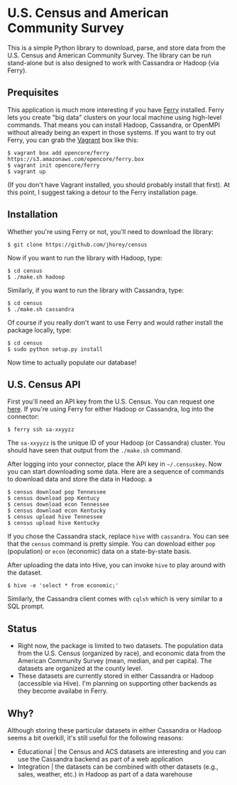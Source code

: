 U.S. Census and American Community Survey
=========================================

This is a simple Python library to download, parse, and store data from the U.S. Census and American Community Survey. The library can be run stand-alone but is also designed to work with Cassandra or Hadoop (via Ferry).

Prequisites
-----------

This application is much more interesting if you have [Ferry](http://ferry.opencore.io) installed. Ferry lets you create "big data" clusters on your local machine using high-level commands. That means you can install Hadoop, Cassandra, or OpenMPI without already being an expert in those systems. If you want to try out Ferry, you can grab the [Vagrant](http://www.vagrantup.com) box like this:

```
$ vagrant box add opencore/ferry https://s3.amazonaws.com/opencore/ferry.box
$ vagrant init opencore/ferry
$ vagrant up
```

(If you don't have Vagrant installed, you should probably install that first). At this point, I suggest taking a detour to the Ferry installation page.

Installation
------------

Whether you're using Ferry or not, you'll need to download the library:

```
$ git clone https://github.com/jhorey/census
```

Now if you want to run the library with Hadoop, type:

```
$ cd census
$ ./make.sh hadoop
```

Similarly, if you want to run the library with Cassandra, type:

```
$ cd census
$ ./make.sh cassandra
```

Of course if you really don't want to use Ferry and would rather install the package locally, type:

```
$ cd census
$ sudo python setup.py install
```

Now time to actually populate our database!

U.S. Census API
---------------

First you'll need an API key from the U.S. Census. You can request one [here](http://www.census.gov/developers/tos/key_request.html). If you're using Ferry for either Hadoop or Cassandra, log into the connector:

```
$ ferry ssh sa-xxyyzz
```

The `sa-xxyyzz` is the unique ID of your Hadoop (or Cassandra) cluster. You should have seen that output from the `./make.sh` command. 

After logging into your connector, place the API key in `~/.censuskey`. Now you can start downloading some data. Here are a sequence of commands to download data and store the data in Hadoop. a

```
$ census download pop Tennessee
$ census download pop Kentucy
$ census download econ Tennessee
$ census download econ Kentucky
$ census upload hive Tennessee
$ census upload hive Kentucky
```

If you chose the Cassandra stack, replace `hive` with `cassandra`. You can see that the `census` command is pretty simple. You can download either `pop` (population) or `econ` (economic) data on a state-by-state basis. 

After uploading the data into Hive, you can invoke `hive` to play around with the dataset. 

```
$ hive -e 'select * from economic;'
```

Similarly, the Cassandra client comes with `cqlsh` which is very similar to a SQL prompt. 

Status
------

* Right now, the package is limited to two datasets. The population data from the U.S. Census (organized by race), and economic data from the American Community Survey (mean, median, and per capita). The datasets are organized at the county level.
* These datasets are currently stored in either Cassandra or Hadoop (accessible via Hive). I'm planning on supporting other backends as they become availabe in Ferry. 

Why?
----

Although storing these particular datasets in either Cassandra or Hadoop seems a bit overkill, it's still useful for the following reasons:

* Educational | the Census and ACS datasets are interesting and you can use the Cassandra backend as part of a web application
* Integration | the datasets can be combined with other datasets (e.g., sales, weather, etc.) in Hadoop as part of a data warehouse